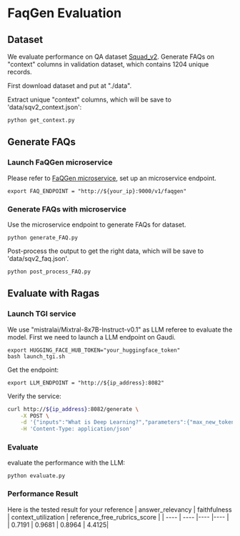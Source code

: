 # FaqGen Evaluation

## Dataset

We evaluate performance on QA dataset [Squad_v2](https://huggingface.co/datasets/rajpurkar/squad_v2). Generate FAQs on "context" columns in validation dataset, which contains 1204 unique records.

First download dataset and put at "./data".

Extract unique "context" columns, which will be save to 'data/sqv2_context.json':

```
python get_context.py
```

## Generate FAQs

### Launch FaQGen microservice

Please refer to [FaQGen microservice](https://github.com/opea-project/GenAIComps/tree/main/comps/llms/faq-generation/tgi), set up an microservice endpoint.

```
export FAQ_ENDPOINT = "http://${your_ip}:9000/v1/faqgen"
```

### Generate FAQs with microservice

Use the microservice endpoint to generate FAQs for dataset.

```
python generate_FAQ.py
```

Post-process the output to get the right data, which will be save to 'data/sqv2_faq.json'.

```
python post_process_FAQ.py
```

## Evaluate with Ragas

### Launch TGI service

We use "mistralai/Mixtral-8x7B-Instruct-v0.1" as LLM referee to evaluate the model. First we need to launch a LLM endpoint on Gaudi.

```
export HUGGING_FACE_HUB_TOKEN="your_huggingface_token"
bash launch_tgi.sh
```

Get the endpoint:

```
export LLM_ENDPOINT = "http://${ip_address}:8082"
```

Verify the service:

```bash
curl http://${ip_address}:8082/generate \
    -X POST \
    -d '{"inputs":"What is Deep Learning?","parameters":{"max_new_tokens":128}}' \
    -H 'Content-Type: application/json'
```

### Evaluate

evaluate the performance with the LLM:

```
python evaluate.py
```

### Performance Result

Here is the tested result for your reference
| answer_relevancy | faithfulness | context_utilization | reference_free_rubrics_score |
| ---- | ---- |---- |---- |
| 0.7191 | 0.9681 | 0.8964 | 4.4125|
